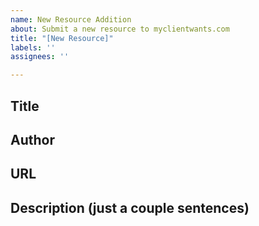 ```yaml
---
name: New Resource Addition
about: Submit a new resource to myclientwants.com
title: "[New Resource]"
labels: ''
assignees: ''

---
```


## Title


## Author


## URL


## Description (just a couple sentences)
